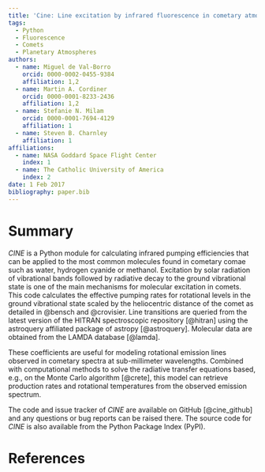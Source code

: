 ```yaml
---
title: 'Cine: Line excitation by infrared fluorescence in cometary atmospheres'
tags:
  - Python
  - Fluorescence
  - Comets
  - Planetary Atmospheres
authors:
  - name: Miguel de Val-Borro
    orcid: 0000-0002-0455-9384
    affiliation: 1,2
  - name: Martin A. Cordiner
    orcid: 0000-0001-8233-2436
    affiliation: 1,2
  - name: Stefanie N. Milam
    orcid: 0000-0001-7694-4129
    affiliation: 1
  - name: Steven B. Charnley
    affiliation: 1
affiliations:
  - name: NASA Goddard Space Flight Center
    index: 1
  - name: The Catholic University of America
    index: 2
date: 1 Feb 2017
bibliography: paper.bib
---
```


# Summary

*CINE* is a Python module for calculating infrared pumping efficiencies that can
be applied to the most common molecules found in cometary comae such as water,
hydrogen cyanide or methanol.  Excitation by solar radiation of vibrational
bands followed by radiative decay to the ground vibrational state is one of the
main mechanisms for molecular excitation in comets.  This code calculates the
effective pumping rates for rotational levels in the ground vibrational state
scaled by the heliocentric distance of the comet as detailed in @bensch and @crovisier.
Line transitions are queried from the latest version of the HITRAN
spectroscopic repository [@hitran] using the astroquery affiliated package of
astropy [@astroquery].  Molecular data are obtained from the LAMDA database
[@lamda].

These coefficients are useful for modeling rotational emission lines observed
in cometary spectra at sub-millimeter wavelengths. Combined with computational
methods to solve the radiative transfer equations based, e.g., on the Monte
Carlo algorithm [@crete], this model can retrieve production rates and
rotational temperatures from the observed emission spectrum.

The code and issue tracker of *CINE* are available on GitHub [@cine_github] and
any questions or bug reports can be raised there.  The source code for *CINE*
is also available from the Python Package Index (PyPI).

# References
